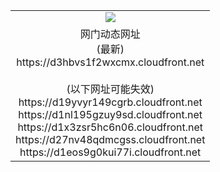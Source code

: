 ﻿<table>
  <tr></tr>
  <tr><td colspan=2 align=center><img src="https://d3hbvs1f2wxcmx.cloudfront.net/Up/oGate.jpg" /></td></tr>
  <tr><td colspan=2 align=center>网门动态网址<br/>(最新)
<br>https://d3hbvs1f2wxcmx.cloudfront.net
<br/><br/>(以下网址可能失效)
<br>https://d19yvyr149cgrb.cloudfront.net
<br>https://d1nl195gzuy9sd.cloudfront.net
<br>https://d1x3zsr5hc6n06.cloudfront.net
<br>https://d27nv48qdmcgss.cloudfront.net
<br>https://d1eos9g0kui77i.cloudfront.net
    </td>
  </tr>
</table>
